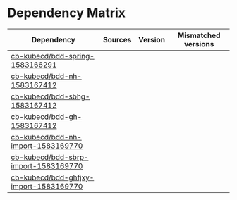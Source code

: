 # Dependency Matrix

Dependency | Sources | Version | Mismatched versions
---------- | ------- | ------- | -------------------
[cb-kubecd/bdd-spring-1583166291](https://github.com/cb-kubecd/bdd-spring-1583166291.git) |  | []() | 
[cb-kubecd/bdd-nh-1583167412](https://github.com/cb-kubecd/bdd-nh-1583167412.git) |  | []() | 
[cb-kubecd/bdd-sbhg-1583167412](https://github.com/cb-kubecd/bdd-sbhg-1583167412.git) |  | []() | 
[cb-kubecd/bdd-gh-1583167412](https://github.com/cb-kubecd/bdd-gh-1583167412.git) |  | []() | 
[cb-kubecd/bdd-nh-import-1583169770](https://github.com/cb-kubecd/bdd-nh-import-1583169770.git) |  | []() | 
[cb-kubecd/bdd-sbrp-import-1583169770](https://github.com/cb-kubecd/bdd-sbrp-import-1583169770.git) |  | []() | 
[cb-kubecd/bdd-ghfjxy-import-1583169770](https://github.com/cb-kubecd/bdd-ghfjxy-import-1583169770.git) |  | []() | 
